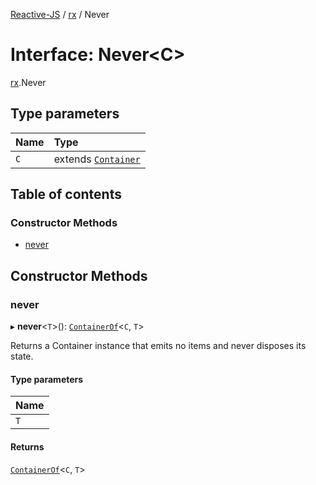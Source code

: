 [Reactive-JS](../README.md) / [rx](../modules/rx.md) / Never

# Interface: Never<C\>

[rx](../modules/rx.md).Never

## Type parameters

| Name | Type |
| :------ | :------ |
| `C` | extends [`Container`](containers.Container-1.md) |

## Table of contents

### Constructor Methods

- [never](rx.Never.md#never)

## Constructor Methods

### never

▸ **never**<`T`\>(): [`ContainerOf`](../modules/containers.md#containerof)<`C`, `T`\>

Returns a Container instance that emits no items and never disposes its state.

#### Type parameters

| Name |
| :------ |
| `T` |

#### Returns

[`ContainerOf`](../modules/containers.md#containerof)<`C`, `T`\>
